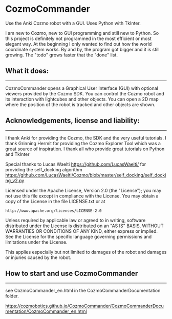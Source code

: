 # CozmoCommander
Use the Anki Cozmo robot with a GUI. Uses Python with TkInter.

I am new to Cozmo, new to GUI programming and still new to Python. 
So this project is definitely not programmed in the most efficient or most elegant way. 
At the beginning I only wanted to find out how the world coordinate system works. 
By and by, the program got bigger and it is still growing. The "todo" grows faster that the "done" list. 

## What it does:
*************
CozmoCommander opens a Graphical User Interface (GUI) with optional viewers provided by the Cozmo SDK. 
You can control the Cozmo robot and its interaction with lightcubes and other objects. 
You can open a 2D map where the position of the robot is tracked and other objects are shown. 

## Acknowledgements, license and liability:
****************************************
I thank Anki for providing the Cozmo, the SDK and the very useful tutorials. 
I thank Grinning Hermit for providing the Cozmo Explorer Tool which was a great source of inspiration. 
I thank all who provide great tutorials on Python and TkInter

Special thanks to Lucas Waelti https://github.com/LucasWaelti/ for providing the self_docking algorithm https://github.com/LucasWaelti/Cozmo/blob/master/self_docking/self_docking_v2.py 

Licensed under the Apache License, Version 2.0 (the "License");
you may not use this file except in compliance with the License.
You may obtain a copy of the License in the file LICENSE.txt or at

    http://www.apache.org/licenses/LICENSE-2.0

Unless required by applicable law or agreed to in writing, software
distributed under the License is distributed on an "AS IS" BASIS,
WITHOUT WARRANTIES OR CONDITIONS OF ANY KIND, either express or implied.
See the License for the specific language governing permissions and
limitations under the License.

This applies especially but not limited to damages of the robot 
and damages or injuries caused by the robot. 

## How to start and use CozmoCommander
*************************************
see CozmoCommander_en.html in the CozmoCommanderDocumentation folder. 

https://cozmobotics.github.io/CozmoCommander/CozmoCommanderDocumentation/CozmoCommander_en.html


